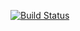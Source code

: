 [![Build Status](https://travis-ci.com/Skvortsovvv/lab05.svg?branch=master)](https://travis-ci.com/Skvortsovvv/lab05)

